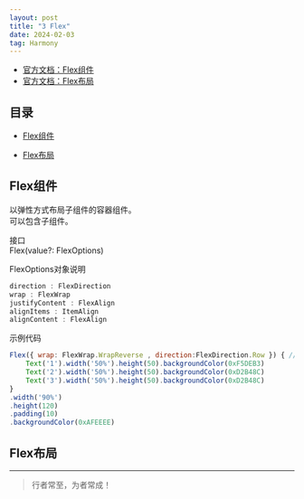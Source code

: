 ```yaml
---
layout: post
title: "3 Flex"
date: 2024-02-03
tag: Harmony
---
```


- [官方文档：Flex组件](https://developer.huawei.com/consumer/cn/doc/harmonyos-references/ts-container-flex-0000001774280950)
- [官方文档：Flex布局](https://developer.huawei.com/consumer/cn/doc/harmonyos-references/ts-universal-attributes-flex-layout-0000001820880813)



## 目录
- [Flex组件](#content1)   

- [Flex布局](#content2)   



<!-- ************************************************ -->
## <a id="content1">Flex组件</a>

以弹性方式布局子组件的容器组件。   
可以包含子组件。   

接口    
Flex(value?: FlexOptions)    

FlexOptions对象说明
```js
direction : FlexDirection
wrap : FlexWrap
justifyContent : FlexAlign
alignItems : ItemAlign
alignContent : FlexAlign
```

示例代码     
```js
Flex({ wrap: FlexWrap.WrapReverse , direction:FlexDirection.Row }) { // 子组件反向多行布局
    Text('1').width('50%').height(50).backgroundColor(0xF5DEB3)
    Text('2').width('50%').height(50).backgroundColor(0xD2B48C)
    Text('3').width('50%').height(50).backgroundColor(0xD2B48C)
}
.width('90%')
.height(120)
.padding(10)
.backgroundColor(0xAFEEEE)
```


<!-- ************************************************ -->
## <a id="content2">Flex布局</a>





----------
>  行者常至，为者常成！


